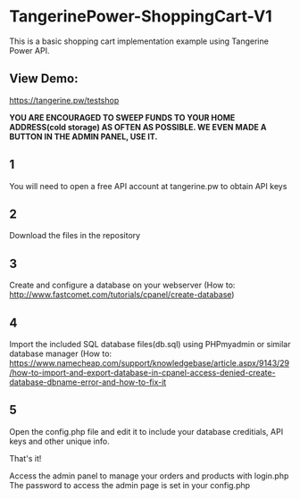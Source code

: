 # TangerinePower-ShoppingCart-V1

This is a basic shopping cart implementation example using Tangerine Power API. 

## View Demo:   
https://tangerine.pw/testshop

<b> YOU ARE ENCOURAGED TO SWEEP FUNDS TO YOUR HOME ADDRESS(cold storage) AS OFTEN AS POSSIBLE. WE EVEN MADE A BUTTON IN THE ADMIN PANEL, USE IT. </b>

## 1    
 You will need to open a free API account at tangerine.pw to obtain API keys
## 2 
 Download the files in the repository
## 3
 Create and configure a database on your webserver (How to: http://www.fastcomet.com/tutorials/cpanel/create-database)
## 4 
 Import the included SQL database files(db.sql) using PHPmyadmin or similar database manager (How to: https://www.namecheap.com/support/knowledgebase/article.aspx/9143/29/how-to-import-and-export-database-in-cpanel-access-denied-create-database-dbname-error-and-how-to-fix-it
## 5 
 Open the config.php file and edit it to include your database creditials, API keys and other unique info. 

That's it!

Access the admin panel to manage your orders and products with login.php
The password to access the admin page is set in your config.php